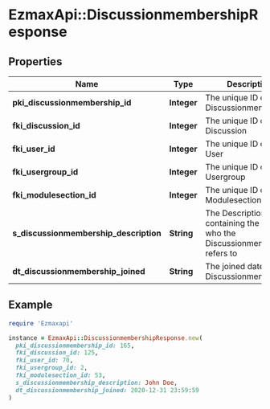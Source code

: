 # EzmaxApi::DiscussionmembershipResponse

## Properties

| Name | Type | Description | Notes |
| ---- | ---- | ----------- | ----- |
| **pki_discussionmembership_id** | **Integer** | The unique ID of the Discussionmembership |  |
| **fki_discussion_id** | **Integer** | The unique ID of the Discussion |  |
| **fki_user_id** | **Integer** | The unique ID of the User | [optional] |
| **fki_usergroup_id** | **Integer** | The unique ID of the Usergroup | [optional] |
| **fki_modulesection_id** | **Integer** | The unique ID of the Modulesection | [optional] |
| **s_discussionmembership_description** | **String** | The Description containing the detail of who the Discussionmembership refers to |  |
| **dt_discussionmembership_joined** | **String** | The joined date of the Discussionmembership |  |

## Example

```ruby
require 'Ezmaxapi'

instance = EzmaxApi::DiscussionmembershipResponse.new(
  pki_discussionmembership_id: 165,
  fki_discussion_id: 125,
  fki_user_id: 70,
  fki_usergroup_id: 2,
  fki_modulesection_id: 53,
  s_discussionmembership_description: John Doe,
  dt_discussionmembership_joined: 2020-12-31 23:59:59
)
```

